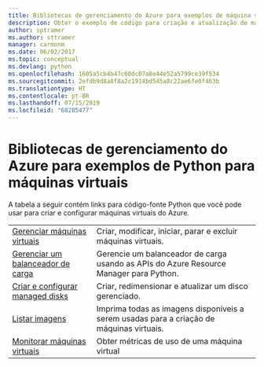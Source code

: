 ```yaml
---
title: Bibliotecas de gerenciamento do Azure para exemplos de máquina virtual de Python
description: Obter o exemplo de código para criação e atualização de máquinas virtuais do Azure usando as bibliotecas de gerenciamento do Azure para Python
author: sptramer
ms.author: sttramer
manager: carmonm
ms.date: 06/02/2017
ms.topic: conceptual
ms.devlang: python
ms.openlocfilehash: 1605a5cb4b47c60dc07a8e44e52a5799ce39f534
ms.sourcegitcommit: 2efdb9d8a8f8a2c1914bd545a8c22ae6fe0f463b
ms.translationtype: HT
ms.contentlocale: pt-BR
ms.lasthandoff: 07/15/2019
ms.locfileid: "68285477"
---
```

# <a name="azure-management-libraries-for-python-samples-for-virtual-machines"></a>Bibliotecas de gerenciamento do Azure para exemplos de Python para máquinas virtuais

A tabela a seguir contém links para código-fonte Python que você pode usar para criar e configurar máquinas virtuais do Azure.

| || 
|---|---|
| [Gerenciar máquinas virtuais][1] | Criar, modificar, iniciar, parar e excluir máquinas virtuais. |
| [Gerenciar um balanceador de carga][2] | Gerencie um balanceador de carga usando as APIs do Azure Resource Manager para Python. |
| [Criar e configurar managed disks][3] | Criar, redimensionar e atualizar um disco gerenciado.|
| [Listar imagens][4] | Imprima todas as imagens disponíveis a serem usadas para a criação de máquinas virtuais.| 
| [Monitorar máquinas virtuais][5] |Obter métricas de uso de uma máquina virtual | 

[1]: https://azure.microsoft.com/resources/samples/virtual-machines-python-manage/
[2]: https://azure.microsoft.com/resources/samples/network-python-manage-loadbalancer
[3]: python-sdk-azure-samples-managed-disks.md
[4]: python-sdk-azure-samples-list-images.md
[5]: python-sdk-azure-samples-monitor-vms.md
